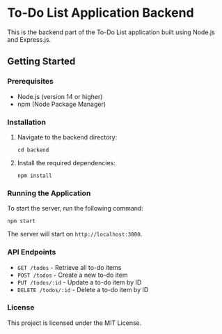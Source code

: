 # To-Do List Application Backend

This is the backend part of the To-Do List application built using Node.js and Express.js.

## Getting Started

### Prerequisites

- Node.js (version 14 or higher)
- npm (Node Package Manager)

### Installation

1. Navigate to the backend directory:

   ```
   cd backend
   ```

2. Install the required dependencies:

   ```
   npm install
   ```

### Running the Application

To start the server, run the following command:

```
npm start
```

The server will start on `http://localhost:3000`.

### API Endpoints

- `GET /todos` - Retrieve all to-do items
- `POST /todos` - Create a new to-do item
- `PUT /todos/:id` - Update a to-do item by ID
- `DELETE /todos/:id` - Delete a to-do item by ID

### License

This project is licensed under the MIT License.